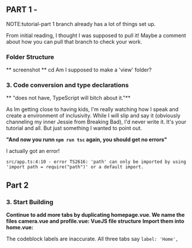 ## PART 1 - 

NOTE:tutorial-part 1 branch already has a lot of things set up.

From initial reading, I thought I was supposed to pull it! 
Maybe a comment about how you can pull that branch to check your work. 

### Folder Structure 
** screenshot **
cd 
Am I supposed to make a 'view' folder?

### 3. Code conversion and type declarations

** "does not have, TypeScript will bitch about it."** 

As Im getting close to having kids, I'm really watching how I speak and create a environment of inclusivity. While I will slip and say it (obviously channeling my inner Jessie from Breaking Bad), I'd never write it. It's your tutorial and all. But just something I wanted to point out.  


**"And now you runn `npm run tsc` again, you should get no errors"**

I actually got an error!
```
src/app.ts:4:10 - error TS2616: 'path' can only be imported by using 'import path = require("path")' or a default import.
```

## Part 2

### 3. Start Building

**Continue to add more tabs by duplicating homepage.vue. We name the files camera.vue and profile.vue:
VueJS file structure**
**Import them into home.vue:**

The codeblock labels are inaccurate. All three tabs say `label: 'Home',`